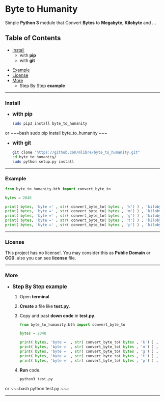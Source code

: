 # Byte to Humanity
Simple **Python 3** module that Convert **Bytes** to **Megabyte**, **Kilobyte** and ...

## Table of Contents
+ [Install](#install)
	+ with **pip**
	+ with **git**
* [Example](#example)
* [License](#license)
* [More](#more)
    * Step By Step **example**

---
### Install
+ <big>**with pip**</big>
	
	~~~bash
	sudo pip3 install byte_to_humanity
	~~~
or
	~~~bash
	sudo pip install byte_to_humanity
	~~~
+ <big>**with git**</big>

	~~~bash
	git clone "https://github.com/mlibre/byte_to_humanity.git"
    cd byte_to_humanity/
    sudo python setup.py install
	~~~

---
### Example
~~~python
from byte_to_humanity.bth import convert_byte_to

bytes = 2048

print( bytes, 'byte =' , str( convert_byte_to( bytes , 'k') ) , 'kilobyte')
print( bytes, 'byte =' , str( convert_byte_to( bytes , 'm') ) , 'kilobyte')
print( bytes, 'byte =' , str( convert_byte_to( bytes , 'g') ) , 'kilobyte')
print( bytes, 'byte =' , str( convert_byte_to( bytes , 't') ) , 'kilobyte')
print( bytes, 'byte =' , str( convert_byte_to( bytes , 'p') ) , 'kilobyte')
~~~

---
### License
This project has no license!. You may consider this as **Public Domain** or **CC0**. also you can see **license** file.

---
### More
+ <big>**Step By Step example**</big>

    1. Open **terminal**.
    2. **Create** a file like **test.py**.
    3. Copy and past **down code** in **test.py**.

        ~~~python
		from byte_to_humanity.bth import convert_byte_to

		bytes = 2048

		print( bytes, 'byte =' , str( convert_byte_to( bytes , 'k') ) , 'kilobyte')
		print( bytes, 'byte =' , str( convert_byte_to( bytes , 'm') ) , 'kilobyte')
		print( bytes, 'byte =' , str( convert_byte_to( bytes , 'g') ) , 'kilobyte')
		print( bytes, 'byte =' , str( convert_byte_to( bytes , 't') ) , 'kilobyte')
		print( bytes, 'byte =' , str( convert_byte_to( bytes , 'p') ) , 'kilobyte')
		~~~
    4. **Run** code.

		~~~bash
		python3 test.py
		~~~
or
		~~~bash
		python test.py
		~~~

---
